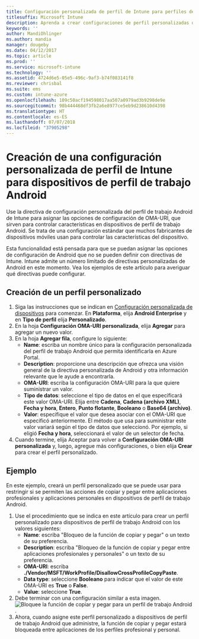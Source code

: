 ```yaml
---
title: Configuración personalizada de perfil de Intune para perfiles de trabajo Android
titlesuffix: Microsoft Intune
description: Aprenda a crear configuraciones de perfil personalizadas de Microsoft Intune para dispositivos de perfil de trabajo Android.
keywords: ''
author: MandiOhlinger
ms.author: mandia
manager: dougeby
ms.date: 04/12/2017
ms.topic: article
ms.prod: ''
ms.service: microsoft-intune
ms.technology: ''
ms.assetid: 4724d6e5-05e5-496c-9af3-b74f083141f8
ms.reviewer: chrisbal
ms.suite: ems
ms.custom: intune-azure
ms.openlocfilehash: 109c50acf194598017aa507a0979ad3b9298de9e
ms.sourcegitcommit: 98b444468df3fb2a6e8977ce5eb9d238610d4398
ms.translationtype: HT
ms.contentlocale: es-ES
ms.lasthandoff: 07/07/2018
ms.locfileid: "37905298"
---
```

# <a name="create-intune-custom-profile-settings-for-android-work-profile-devices"></a>Creación de una configuración personalizada de perfil de Intune para dispositivos de perfil de trabajo Android

Use la directiva de configuración personalizada del perfil de trabajo Android de Intune para asignar las opciones de configuración de OMA-URI, que sirven para controlar características en dispositivos de perfil de trabajo Android. Se trata de una configuración estándar que muchos fabricantes de dispositivos móviles usan para controlar las características del dispositivo.

Esta funcionalidad está pensada para que se puedan asignar las opciones de configuración de Android que no se pueden definir con directivas de Intune. Intune admite un número limitado de directivas personalizadas de Android en este momento. Vea los ejemplos de este artículo para averiguar qué directivas puede configurar.

## <a name="create-a-custom-profile"></a>Creación de un perfil personalizado

1. Siga las instrucciones que se indican en [Configuración personalizada de dispositivos](custom-settings-configure.md) para comenzar. En **Plataforma**, elija **Android Enterprise** y en **Tipo de perfil** elija **Personalizado**.
2. En la hoja **Configuración OMA-URI personalizada**, elija **Agregar** para agregar un nuevo valor.
3. En la hoja **Agregar fila**, configure lo siguiente:
    - **Name**: escriba un nombre único para la configuración personalizada del perfil de trabajo Android que permita identificarla en Azure Portal.
    - **Description**: proporcione una descripción que ofrezca una visión general de la directiva personalizada de Android y otra información relevante que le ayude a encontrarla.
    - **OMA-URI**: escriba la configuración OMA-URI para la que quiere suministrar un valor.
    - **Tipo de datos**: seleccione el tipo de datos en el que especificará este valor OMA-URI. Elija entre **Cadena**, **Cadena (archivo XML)**, **Fecha y hora**, **Entero**, **Punto flotante**, **Booleano** o **Base64 (archivo)**.
    - **Valor**: especifique el valor que desea asociar con el OMA-URI que especificó anteriormente. El método que usa para suministrar este valor variará según el tipo de datos que seleccionó. Por ejemplo, si eligió **Fecha y hora**, seleccionará el valor de un selector de fecha.
4. Cuando termine, elija Aceptar para volver a **Configuración OMA-URI personalizada** y, luego, agregue más configuraciones, o bien elija **Crear** para crear el perfil personalizado.


## <a name="example"></a>Ejemplo

En este ejemplo, creará un perfil personalizado que se puede usar para restringir si se permiten las acciones de copiar y pegar entre aplicaciones profesionales y aplicaciones personales en dispositivos de perfil de trabajo Android.

1. Use el procedimiento que se indica en este artículo para crear un perfil personalizado para dispositivos de perfil de trabajo Android con los valores siguientes:
    - **Name**: escriba "Bloqueo de la función de copiar y pegar" o un texto de su preferencia.
    - **Description**: escriba "Bloqueo de la función de copiar y pegar entre aplicaciones profesionales y personales" o un texto de su preferencia.
    - **OMA-URI**: escriba **./Vendor/MSFT/WorkProfile/DisallowCrossProfileCopyPaste**.
    - **Data type**: seleccione **Booleano** para indicar que el valor de este OMA-URI es **True** o **False**.
    - **Value**: seleccione **True**.
2. Debe terminar con una configuración similar a esta imagen.
![Bloquee la función de copiar y pegar para un perfil de trabajo Android](./media/custom-policy-afw-copy-paste.png).
3. Ahora, cuando asigne este perfil personalizado a dispositivos de perfil de trabajo Android que administre, la función de copiar y pegar estará bloqueada entre aplicaciones de los perfiles profesional y personal.
